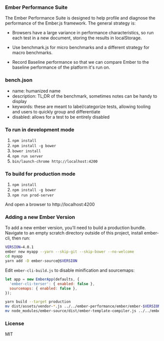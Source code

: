 ### Ember Performance Suite

The Ember Performance Suite is designed to help profile and diagnose
the performance of the Ember.js framework. The general strategy is:

- Browsers have a large variance in performance characteristics, so
  run each test in a new document, storing the results in localStorage.

- Use benchmark.js for micro benchmarks and a different strategy for
  macro benchmarks.

- Record Baseline performance so that we can compare Ember to the
  baseline performance of the platform it's run on.

### bench.json

* name: humanized name
* description: TL;DR of the benchmark, sometimes notes can be handy to display
* keywords: these are meant to label/categorize tests, allowing tooling and users to quickly group and differentiate
* disabled: allows for a test to be entirely disabled

### To run in development mode

1. `npm install`
2. `npm install -g bower`
3. `bower install`
4. `npm run server`
5. `bin/launch-chrome http://localhost:4200`

### To build for production mode

1. `npm install`
2. `npm install -g bower`
3. `npm run prod-server`

And open a browser to http://localhost:4200

### Adding a new Ember Version

To add a new ember version, you'll need to build a production bundle.
Navigate to an empty scratch directory outside of this project, install
ember-cli, then run:
```bash
VERSION=4.0.1
ember new myapp --yarn --skip-git --skip-bower --no-welcome
cd myapp
yarn add -D ember-source@$VERSION
```

Edit `ember-cli-build.js` to disable minification and sourcemaps:

```javascript
let app = new EmberApp(defaults, {
  'ember-cli-terser': { enabled: false },
  sourcemaps: { enabled: false },
});
```

```bash
yarn build --target production
mv dist/assets/vendor-*.js ../../ember-performance/ember/ember-$VERSION.prod.js
mv node_modules/ember-source/dist/ember-template-compiler.js ../../ember-performance/ember/ember-$VERSION.template-compiler.js
```

### License

MIT
